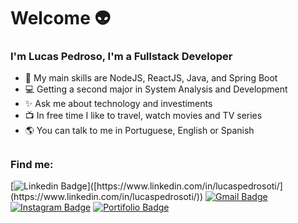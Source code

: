 # Welcome 👽
### I'm Lucas Pedroso, I'm a Fullstack Developer

 - 💙 My main skills are NodeJS, ReactJS, Java, and Spring Boot
 - 💻 Getting a second major in System Analysis and Development
 - ✨ Ask me about technology and investiments
 - 📺 In free time I like to travel, watch movies and TV series
 - 🌎 You can talk to me in Portuguese, English or Spanish
 
##
### Find me:
[![Linkedin Badge](https://img.shields.io/badge/-Linkedin-6633cc?style=plastic&color=blue&logo=Linkedin&logoColor=white&link=[https://www.linkedin.com/in/lucaspedrosoti/](https://www.linkedin.com/in/lucaspedrosoti/))]([https://www.linkedin.com/in/lucaspedrosoti/](https://www.linkedin.com/in/lucaspedrosoti/)) [![Gmail Badge](https://img.shields.io/badge/-Gmail-c14438?style=plastic&color=blue&logo=Gmail&logoColor=white&link=mailto:lucas.pedrosoti@gmail.com)](mailto:lucas.pedrosoti@gmail.com) [![Instagram Badge](https://img.shields.io/badge/-Follow%20me-6633cc?style=plastic&&color=blue&logo=instagram&logoColor=white&link=https://www.instagram.com/pedrosoluc)](https://www.instagram.com/pedrosoluc) [![Portifolio Badge](https://img.shields.io/badge/-Portfolio-Portifolio?style=plastic&color=blue&link=https://www.lucaspedroso.tk/&logo=data%3Aimage%2Fpng%3Bbase64%2CiVBORw0KGgoAAAANSUhEUgAAAGQAAABkCAMAAABHPGVmAAADAFBMVEX%2F%2F%2F8%2Ff3YQjn0M07VUjIRXh4EVvKOEbXF5bW8N8M4dtZ6Bf4AM7Mp0bm8ztqItpJJyioYV5cVtbm5%2Ff4Bqi4aCfX1QkIZCin99d3hldHIjzLM5qJcWxKpEnpFab2x%2BgH87in88vKmRY2oyqZd1hIJUmY8O%2BNZ3eHcV17kh0rhiioQltqBEloptfHpVb2ssv6gk48ZDsqF%2BgIAyk4WAgIBbk4osqZZshIEmv6kZ8M8vx7BlfXqEdnk7o5SJcnVDqps%2BloqJenxLnJEa68wT%2B9hcfnoywqwkvKROe3RXf3ktlYZsk417dHVzgX5dnJIazLJqdXM0uqZDm45ci4QzsZ5LkYZ%2Bfn6AgH8c1roet6Aa48UZ%2BddjhoEh2b0rsp4xx7CLdnlqgn4bya4ruaQU8M9ilIw1pJNijohDo5Q0nIwnqZZDjII8g3hzjIhjgn08m41cenZ1dHRGu6k6sJ6LbXJMppghk4Ibu6NsjomDdHYq2b40rJoU%2BdYb2b1UfHZqeXYd0bZJtKRMlYo7k4YcxKorrpo6uqdLqpwjtJ48sqBTnZIU7Mwh0rcY79BimI8T9dMjwqoZ8dFUlIpNhHwxy7Rdj4ga%2BthLo5Yqw6xag30SzLEW3sAqtqFMjIMunIw6wq50fHt4eHcW5sgcwKc7q5ohwKeQcHUg6sxNmo5Ug3yRbHNHuKZ9bnFJuahchoAr1rwXwKc0l4gry7Mr3cJKiH5GenJChnwP9NIU2rwU0rU6jIEk3sI5xbAhrZnw570At3UAAAAAAAAAAADn28BgdfAAAAAAAAAABQCAAAAAAAAQAIAAAMAIAAAAAAoAAAAAAwBaAAAAXAAtkOAAAAPgAAADLZAAAAAAAACxAAAAAAIAAAAAGAAAAAAAAAAZ98gAQAAAAAAAAAAZ%2BBgAAAAAAAAAAAAAAAAAAACIAACIiIiIABMADIgCAAAAAAAAAQEtwABc5vkAGfjw5I4AAHUCAAAAAAAZ%2BEAAAAAYAAAAAAAAAIAAAAAAAAAAAAAAAAAAAACEcffsAAAAAXRSTlMAQObYZgAAAAFiS0dEAIgFHUgAAAAJcEhZcwAACxMAAAsTAQCanBgAAANcSURBVHja7VftSxRBGH8qEBI52U%2BBKSSCFHeQhyAaHEp7tNAXueMEW8mgk%2BXM4ECxA%2FeE9F5ljNkl8aQ8hbroQ4Rl5ksv%2F1vP7Nzu3oZJ0Pihmh97u%2FvM3MxvntlnZn4PgISEhISEhISExH%2BG7Lhqc4yoJAxQmFHtEbT0tDiOBs0rk8sc%2BrP7WHLMDTX%2FVBiJou547zdorKVmPW8K4hilW75BXgJcGPNM2iWI5H3%2FgvcejpcATo6ueZzjgkjm%2B%2F05eaUA3LV1OE%2BSVBxjq3tKE0%2By4pMsE4AvhIB4km0vhGK0CJDbLIonMVRv5JO0AAcKSfqVumqI4OikM14%2F4w8Bvk%2B1Dj5GaEMAySf6MWAf24GxZ%2BiSAJI9Wgo4Zl8PTqYQkiTJT7eYJ%2FYjXJJHrlmiZFbER5nTW0I2a%2BNqBFXxokuPiAmv9RaS4mY7Dj%2Fu%2BjYbLwlaJ0s%2ByQQhVzBuvYJsvFMQyZ5Pok3hQjTyb8Dz5BxIVHsQVwuNnCfJ48svACJ00l%2BLwki26GiraeX9M%2BtmsOpPZATVMy0m0Sfc1yE%2FlgW4QonC0FEFKFOVG4pC4mRQnFwxugYcvMUvUF8ecPHVmpNyUUJCOAp8C3H1QW%2FCET6OFIkkylySJFN95ioWmqYZg6xpstIaGqzuajnEHmYvf5RTp5G08ZOPydIypPDos1iO0MH6yWEjR5nmsKgrAjwpKfZADWv2cV9DpaRFUb9iYdKxPmR4Vz8jx7dY%2FL2LgpMQ1AHSsWGA25b7nyq73QGeSdxjDqfRxOQi6jTECq7JGmusLnQWyfwKhN1tHVI96IbV9J31G2rA%2BrRZajaw4AHe26ESZdY%2Bjj%2BN3u4CH80ZJNEoDDfzuCKEuBuaIx20jfndbeB%2BuiQb39Yu1WF0oUmCjbqht%2BYcNr8iYe5qzrQCrIHVyGSwBJ3h36GZMmx5DcIxuAWwavGGRgqYy6GKM9Z09hSSaaMzBmO5WiLBwiCTaeOdZkOQMxfTfeBMCx%2FJkDGUhdclQzM5Y7UBSatiIm2pWlnQWJwsps8SS81DsFYLHI6%2FsQaaDXsClsS%2FiOciOzNYzCQBNR1eOzzYLjp3Q5wkMg4ckiSPT0x6IjDxZIzZfbOiT4LCZ3bBoTtT9UMZMRISEhISEhISEn8vfgCaUuudmgby6AAAAABJRU5ErkJggg%3D%3D)](https://www.lucaspedroso.tk/)

